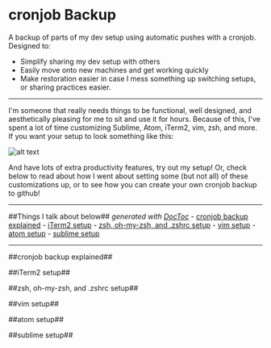 # cronjob Backup #
A backup of parts of my dev setup using automatic pushes with a cronjob. Designed to:
* Simplify sharing my dev setup with others 
* Easily move onto new machines and get working quickly
* Make restoration easier in case I mess something up switching setups, or sharing practices easier.

---

I'm someone that really needs things to be functional, well designed, and aesthetically pleasing for me to sit and use it for hours. Because of this, I've spent a lot of time customizing Sublime, Atom, iTerm2, vim, zsh, and more. If you want your setup to look something like this:

![alt text](https://github.com/ryanjhill/cronjobBackup/blob/master/pictures/screenshot1.jpg "Setup Screenshot")

And have lots of extra productivity features, try out my setup! Or, check below to read about how I went about setting some (but not all) of these customizations up, or to see how you can create your own cronjob backup to github!

---

##Things I talk about below## *generated with [DocToc](http://doctoc.herokuapp.com/)*
    - [cronjob backup explained](#)
    - [iTerm2 setup](#)
    - [zsh, oh-my-zsh, and .zshrc setup](#)
    - [vim setup](#)
    - [atom setup](#)
    - [sublime setup](#)

---

##cronjob backup explained##

##iTerm2 setup##

##zsh, oh-my-zsh, and .zshrc setup##

##vim setup##

##atom setup##

##sublime setup##



